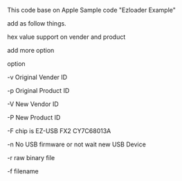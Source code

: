 This code base on Apple Sample code "Ezloader Example"

add as follow things.

hex value support on vender and product

add more option

option

-v Original Vender ID

-p Original Product ID

-V New Vendor ID

-P New Product ID

-F chip is EZ-USB FX2 CY7C68013A

-n No USB firmware or not wait new USB Device 

-r raw binary file

-f filename
